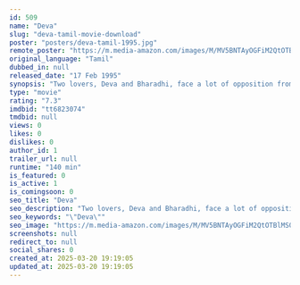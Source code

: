 ```yaml
---
id: 509
name: "Deva"
slug: "deva-tamil-movie-download"
poster: "posters/deva-tamil-1995.jpg"
remote_poster: "https://m.media-amazon.com/images/M/MV5BNTAyOGFiM2QtOTBlMS00NjVjLTlkNWQtYjEzMjNlNzQ5NmRkXkEyXkFqcGc@._V1_SX300.jpg"
original_language: "Tamil"
dubbed_in: null
released_date: "17 Feb 1995"
synopsis: "Two lovers, Deva and Bharadhi, face a lot of opposition from the girl's father. But ultimately, they overcome these problems and get married."
type: "movie"
rating: "7.3"
imdbid: "tt6823074"
tmdbid: null
views: 0
likes: 0
dislikes: 0
author_id: 1
trailer_url: null
runtime: "140 min"
is_featured: 0
is_active: 1
is_comingsoon: 0
seo_title: "Deva"
seo_description: "Two lovers, Deva and Bharadhi, face a lot of opposition from the girl's father. But ultimately, they overcome these problems and get married."
seo_keywords: "\"Deva\""
seo_image: "https://m.media-amazon.com/images/M/MV5BNTAyOGFiM2QtOTBlMS00NjVjLTlkNWQtYjEzMjNlNzQ5NmRkXkEyXkFqcGc@._V1_SX300.jpg"
screenshots: null
redirect_to: null
social_shares: 0
created_at: 2025-03-20 19:19:05
updated_at: 2025-03-20 19:19:05
---
```


